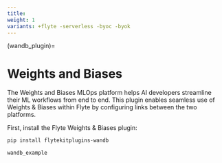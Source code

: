 ```yaml
---
title:
weight: 1
variants: +flyte -serverless -byoc -byok
---
```


(wandb_plugin)=

# Weights and Biases



The Weights and Biases MLOps platform helps AI developers streamline their ML workflows from end to end. This plugin
enables seamless use of Weights & Biases within Flyte by configuring links between the two platforms.

First, install the Flyte Weights & Biases plugin:

```bash
pip install flytekitplugins-wandb
```

```{auto-examples-toc}
wandb_example
```
